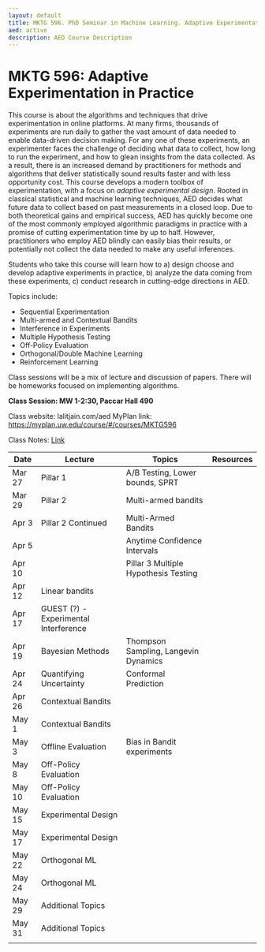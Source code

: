 ```yaml
---
layout: default
title: MKTG 596. PhD Seminar in Machine Learning. Adaptive Experimentation in Practice
aed: active
description: AED Course Description
---
```

# MKTG 596: Adaptive Experimentation in Practice

This course is about the algorithms and techniques that drive experimentation in online platforms. At many firms, thousands of experiments are run daily to gather the vast amount of data needed to enable data-driven decision making. For any one of these experiments, an experimenter faces the challenge of deciding what data to collect, how long to run the experiment, and how to glean insights from the data collected. As a result, there is an increased demand by practitioners for methods and algorithms that deliver statistically sound results faster and with less opportunity cost. This course develops a modern toolbox of experimentation, with a focus on *adaptive experimental design*. Rooted in classical statistical and machine learning techniques, AED decides what future data to collect based on past measurements in a closed loop. Due to both theoretical gains and empirical success, AED has quickly become one of the most commonly employed algorithmic paradigms in practice with a promise of cutting experimentation time by up to half. However, practitioners who employ AED blindly can easily bias their results, or potentially not collect the data needed to make any useful inferences.  

Students who take this course will learn how to a) design choose and develop adaptive experiments in practice, b) analyze the data coming from these experiments, c) conduct research in cutting-edge directions in AED.

Topics include:

- Sequential Experimentation
- Multi-armed and Contextual Bandits
- Interference in Experiments
- Multiple Hypothesis Testing
- Off-Policy Evaluation
- Orthogonal/Double Machine Learning
- Reinforcement Learning

Class sessions will be a mix of lecture and discussion of papers. There will be homeworks focused on implementing algorithms.

**Class Session: MW 1-2:30, Paccar Hall 490**

Class website: lalitjain.com/aed
MyPlan link:  https://myplan.uw.edu/course/#/courses/MKTG596

Class Notes: [Link](https://github.com/lalitkumarj/AEDClassNotes/raw/main/AEDClassNotes.pdf)

| Date | Lecture | Topics | Resources |
| --- | --- | --- | --- |
| Mar 27 | Pillar 1 | A/B Testing, Lower bounds, SPRT |  | [Sequential Analysis]()
| Mar 29 | Pillar 2 | Multi-armed bandits  |  |
| Apr 3 | Pillar 2 Continued | Multi-Armed Bandits  |  | [Bandit Algorithms](), [] 
| Apr 5 |  | Anytime Confidence Intervals |  | [Peeking at A/B Tests](), [Time-uniform Chernoff bounds via nonnegative supermartingales](), 
| Apr 10 |  | Pillar 3 Multiple Hypothesis Testing |  |
| Apr 12 | Linear bandits |  |  |
| Apr 17 | GUEST (?) - Experimental Interference |  |  |
| Apr 19 | Bayesian Methods  | Thompson Sampling, Langevin Dynamics |  |
| Apr 24 | Quantifying Uncertainty | Conformal Prediction |  |
| Apr 26 | Contextual Bandits |  |  |
| May 1 | Contextual Bandits |  |  |
| May 3 | Offline Evaluation | Bias in Bandit experiments |  |
| May 8 | Off-Policy Evaluation |  |  |
| May 10 | Off-Policy Evaluation |  |  |
| May 15 | Experimental Design |  |  |
| May 17 | Experimental Design |  |  |
| May 22 | Orthogonal ML |  |  |
| May 24 | Orthogonal ML |  |  |
| May 29 | Additional Topics |  |  |
| May 31 | Additional Topics |  |  |
|  |  |  |  |



